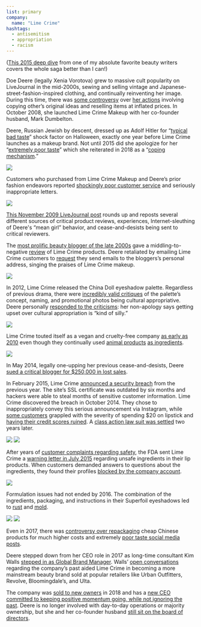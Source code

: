```yaml
---
list: primary
company:
  name: "Lime Crime"
hashtags:
  - antisemitism
  - appropriation
  - racism
---
```


([This 2015 deep dive](https://www.vox.com/2015/9/28/9392021/lime-crime-doe-deere-hated-xenia-vorotova) from one of my absolute favorite beauty writers covers the whole saga better than I can!)

Doe Deere (legally Xenia Vorotova) grew to massive cult popularity on LiveJournal in the mid-2000s, sewing and selling vintage and Japanese-street-fashion-inspired clothing, and continually reinventing her image. During this time, there was [some controversy](https://www.sutori.com/story/limecrimescandal-part-one) over [her actions](https://ohdeardoedeere.tumblr.com/post/75607412764/history-page-w-most-of-the-working-links) involving copying other’s original ideas and reselling items at inflated prices. In October 2008, she launched Lime Crime Makeup with her co-founder husband, Mark Dumbelton.

Deere, Russian Jewish by descent, dressed up as Adolf Hitler for “[typical bad taste](https://web.archive.org/web/20090521195657/http://www.doedeereblogazine.com/articles/halloween-throughout-the-years)” shock factor on Halloween, exactly one year before Lime Crime launches as a makeup brand. Not until 2015 did she apologize for her “[extremely poor taste](https://web.archive.org/web/20150910145155/http://www.doedeereblogazine.com/doedeeredressedashitler/)” which she reiterated in 2018 as a “[coping mechanism](https://www.youtube.com/watch?v=-so-3lfLzr4).”

![](/limecrime-hitler.png)

Customers who purchased from Lime Crime Makeup and Deere’s prior fashion endeavors reported [shockingly poor customer service](http://lillianfunnyface.blogspot.com/2009/10/lime-crime-makeup-dilemma.html) and seriously inappropriate letters.

![](/limecrime-letter.jpg)

[This November 2009 LiveJournal post](https://emeraldsrain.livejournal.com/149717.html) rounds up and reposts several different sources of critical product reviews, experiences, Internet-sleuthing of Deere's “mean girl” behavior, and cease-and-desists being sent to critical reviewers.

The [most prolific beauty blogger of the late 2000s](https://www.temptalia.com/temptalia-mentioned-by-wwd-as-one-of-the-hottest-beauty-blogs/) gave a middling-to-negative [review](https://www.temptalia.com/lime-crime-lipsticks-reviews-photos-swatches/) of Lime Crime products. Deere retaliated by emailing Lime Crime customers to [request](https://www.racked.com/2015/9/28/9392021/lime-crime-doe-deere-hated-xenia-vorotova) they send emails to the bloggers’s personal address, singing the praises of Lime Crime makeup.

![](/limecrime-temptalia.png)

In 2012, Lime Crime released the China Doll eyeshadow palette. Regardless of previous drama, there were [incredibly valid critiques](http://www.portraitofmai.com/2012/01/lime-crime-youre-doing-it-wrong.html) of the palette’s concept, naming, and promotional photos being cultural appropriative. Deere personally [responded to the criticisms](https://web.archive.org/web/20150317010038/http://www.doedeereblogazine.com/articles/chinadoll-lives-on/): her non-apology says getting upset over cultural appropriation is “kind of silly.”

![](/limecrime-china-doll.jpg)

Lime Crime touted itself as a vegan and cruelty-free company [as early as 2010](http://web.archive.org/web/20100227211141/http:/www.doedeereblogazine.com/articles/lime-crime-makeup-certified-cruelty-free-donates-to-bideawee#comments) even though they continually used [animal products](https://ohdeardoedeere.tumblr.com/post/72284853606/i-hope-everyone-had-a-wonderful-and-enjoyable) [as ingredients](http://veganmakeup.tumblr.com/post/81474519086/how-cruelty-free-are-lime-crime-really).

![](/limecrime-vegan.jpg)

In May 2014, legally one-upping her previous cease-and-desists, Deere [sued a critical blogger for $250,000 in lost sales](https://www.pacermonitor.com/public/case/3675926/Lime_Crime_et_al_v_Jascynski).

In February 2015, Lime Crime [announced a security breach](https://jezebel.com/lime-crimes-website-is-hacked-customer-information-sto-1686744501) from the previous year. The site’s SSL certificate was outdated by six months and hackers were able to steal months of sensitive customer information. Lime Crime discovered the breach in October 2014. They chose to inappropriately convey this serious announcement via Instagram, while [some customers](https://hellorousseau.com/2015/08/25/pandoras-purple-box-part-2/) grappled with the severity of spending $20 on lipstick and [having their credit scores ruined](https://dailygeekette.wordpress.com/2015/03/21/lime-crime-stole-my-identity/). A [class action law suit was settled](https://www.revelist.com/beauty-news-/lime-crime-lawsuit-settlement/10909) two years later.

![](/limecrime-apology.jpg)
![](/limecrime-fraud.png)

After years of [customer complaints regarding safety](https://www.refinery29.com/en-us/2015/08/93130/lime-crime-lipsticks-illegal-additives-fda-approval#.xgjftv:zHfu), the FDA sent Lime Crime a [warning letter in July 2015](https://www.fda.gov/ICECI/EnforcementActions/WarningLetters/2015/ucm456525.htm) regarding unsafe ingredients in their lip products. When customers demanded answers to questions about the ingredients, they found their profiles [blocked by the company account](https://www.reddit.com/r/MakeupAddiction/comments/37158s/has_anyone_contacted_lime_crime_re_cashmeres_use/).

![](/limecrime-fda.png)

Formulation issues had not ended by 2016. The combination of the ingredients, packaging, and instructions in their Superfoil eyeshadows led to [rust](https://www.youtube.com/watch?v=RQ_Ml2MBqho) and [mold](https://www.reddit.com/r/MakeupAddiction/comments/55qyc9/psa_lime_crime_superfoils_may_have_mold/).

![](/limecrime-rust.jpg)
![](/limecrime-mold.png)

Even in 2017, there was [controversy over repackaging](https://ohdeardoedeere.tumblr.com/post/161521856859/brushes-what-brushes) cheap Chinese products for much higher costs and extremely [poor taste social media posts](https://www.youtube.com/watch?v=uXyddaTvgFY).

Deere stepped down from her CEO role in 2017 as long-time consultant Kim Walls [stepped in as Global Brand Manager](https://wwd.com/beauty-industry-news/beauty-features/beauty-companies-seeking-investors-10907240/). Walls’ [open conversations](https://www.racked.com/2018/3/6/17081186/lime-crime-comeback-controversy-new-stores-ulta) regarding the company’s past aided Lime Crime in becoming a more mainstream beauty brand sold at popular retailers like Urban Outfitters, Revolve, Bloomingdale’s, and Ulta.

The company was [sold to new owners](https://www.racked.com/2018/6/18/17474588/lime-crime-doe-deere-sold-tengram-private-equity) in 2018 and has a [new CEO committed to keeping positive momentum going, while not ignoring the past](https://www.youtube.com/watch?v=snPmdLtwlb4). Deere is no longer involved with day-to-day operations or majority ownership, but she and her co-founder husband [still sit on the board of directors](https://www.prnewswire.com/news-releases/lime-crime-founder-doe-deere-reassures-fans-speaks-out-on-decision-to-sell-company-her-new-role-and-exciting-future-plans-300683887.html).
